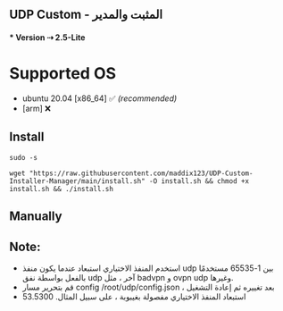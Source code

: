 ## UDP Custom - المثبت والمدير
#### * Version ⇢ 2.5-Lite


# Supported OS
- ubuntu 20.04 [x86_64] ✅ _(recommended)_
- [arm] ❌

## Install
```
sudo -s
``` 
```
wget "https://raw.githubusercontent.com/maddix123/UDP-Custom-Installer-Manager/main/install.sh" -O install.sh && chmod +x install.sh && ./install.sh
```


## Manually

## Note: 
 * استخدم المنفذ الاختياري استبعاد عندما يكون منفذ udp بين 1-65535 مستخدمًا بالفعل بواسطة نفق udp آخر ، مثل badvpn و ovpn udp وغيرها.
 * قم بتحرير مسار config /root/udp/config.json ، بعد تغييره ثم إعادة التشغيل
 * استبعاد المنفذ الاختياري مفصولة بغيبوبة ، على سبيل المثال. 53.5300
